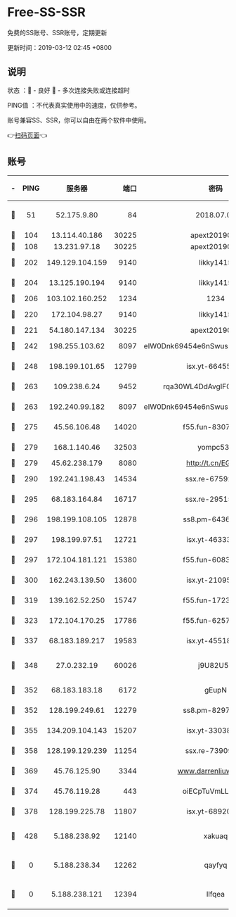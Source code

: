 # Free-SS-SSR

免费的SS账号、SSR账号，定期更新

更新时间：2019-03-12 02:45 +0800

## 说明

状态     ：🙂 - 良好 🙁 - 多次连接失败或连接超时

PING值   ：不代表真实使用中的速度，仅供参考。

账号兼容SS、SSR，你可以自由在两个软件中使用。

👉[扫码页面](https://liesauer.github.io/Free-SS-SSR/)👈

## 账号

|-|PING|服务器|端口|密码|加密方式|区域|
|:----:|:----:|:-----:|-----:|:----:|:----:|:----:|
|🙂|51|52.175.9.80|84|2018.07.07|chacha20-ietf-poly1305|HK|
|🙂|104|13.114.40.186|30225|apext2019006|chacha20|JP|
|🙂|108|13.231.97.18|30225|apext2019006|chacha20|JP|
|🙂|202|149.129.104.159|9140|likky1415|aes-256-cfb|HK|
|🙂|204|13.125.190.194|9140|likky1415|aes-256-cfb|KR|
|🙂|206|103.102.160.252|1234|1234|rc4-md5|JP|
|🙂|220|172.104.98.27|9140|likky1415|aes-256-cfb|JP|
|🙂|221|54.180.147.134|30225|apext2019006|chacha20|KR|
|🙂|242|198.255.103.62|8097|eIW0Dnk69454e6nSwuspv9DmS201tQ0D|aes-256-cfb|US|
|🙂|248|198.199.101.65|12799|isx.yt-66455853|aes-256-cfb|US|
|🙂|263|109.238.6.24|9452|rqa30WL4DdAvgIFG6Fs3znzTa|aes-256-cfb|FR|
|🙂|263|192.240.99.182|8097|eIW0Dnk69454e6nSwuspv9DmS201tQ0D|aes-256-cfb|US|
|🙂|275|45.56.106.48|14020|f55.fun-83074215|aes-256-cfb|US|
|🙂|279|168.1.140.46|32503|yompc535|aes-256-cfb|AU|
|🙂|279|45.62.238.179|8080|http://t.cn/EGJIyrl|rc4-md5|CA|
|🙂|290|192.241.198.43|14534|ssx.re-67592284|aes-256-cfb|US|
|🙂|295|68.183.164.84|16717|ssx.re-29515291|aes-256-cfb|US|
|🙂|296|198.199.108.105|12878|ss8.pm-64367919|aes-256-cfb|US|
|🙂|297|198.199.97.51|12721|isx.yt-46333014|aes-256-cfb|US|
|🙂|297|172.104.181.121|15380|f55.fun-60831273|aes-256-cfb|SG|
|🙂|300|162.243.139.50|13600|isx.yt-21095974|aes-256-cfb|US|
|🙂|319|139.162.52.250|15747|f55.fun-17230136|aes-256-cfb|SG|
|🙂|323|172.104.170.25|17786|f55.fun-62574442|aes-256-cfb|SG|
|🙂|337|68.183.189.217|19583|isx.yt-45518424|aes-256-cfb|SG|
|🙂|348|27.0.232.19|60026|j9U82U53|xchacha20-ietf-poly1305|HK|
|🙂|352|68.183.183.18|6172|gEupN|aes-256-cfb|SG|
|🙂|352|128.199.249.61|12279|ss8.pm-82976192|aes-256-cfb|SG|
|🙂|355|134.209.104.143|15207|isx.yt-33038399|aes-256-cfb|SG|
|🙂|358|128.199.129.239|11254|ssx.re-73909730|aes-256-cfb|SG|
|🙂|369|45.76.125.90|3344|www.darrenliuwei.com|aes-256-cfb|AU|
|🙂|374|45.76.119.28|443|oiECpTuVmLLxk4Ts|aes-256-cfb|AU|
|🙂|378|128.199.225.78|11807|isx.yt-68920390|aes-256-cfb|SG|
|🙂|428|5.188.238.92|12140|xakuaq|chacha20-ietf-poly1305|BR|
|🙁|0|5.188.238.34|12262|qayfyq|chacha20-ietf-poly1305|BR|
|🙁|0|5.188.238.121|12394|llfqea|chacha20-ietf-poly1305|BR|
